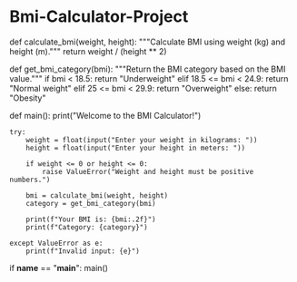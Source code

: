 # Bmi-Calculator-Project
def calculate_bmi(weight, height):
    """Calculate BMI using weight (kg) and height (m)."""
    return weight / (height ** 2)

def get_bmi_category(bmi):
    """Return the BMI category based on the BMI value."""
    if bmi < 18.5:
        return "Underweight"
    elif 18.5 <= bmi < 24.9:
        return "Normal weight"
    elif 25 <= bmi < 29.9:
        return "Overweight"
    else:
        return "Obesity"

def main():
    print("Welcome to the BMI Calculator!")

    try:
        weight = float(input("Enter your weight in kilograms: "))
        height = float(input("Enter your height in meters: "))

        if weight <= 0 or height <= 0:
            raise ValueError("Weight and height must be positive numbers.")

        bmi = calculate_bmi(weight, height)
        category = get_bmi_category(bmi)

        print(f"Your BMI is: {bmi:.2f}")
        print(f"Category: {category}")

    except ValueError as e:
        print(f"Invalid input: {e}")

if __name__ == "__main__":
    main()
    
